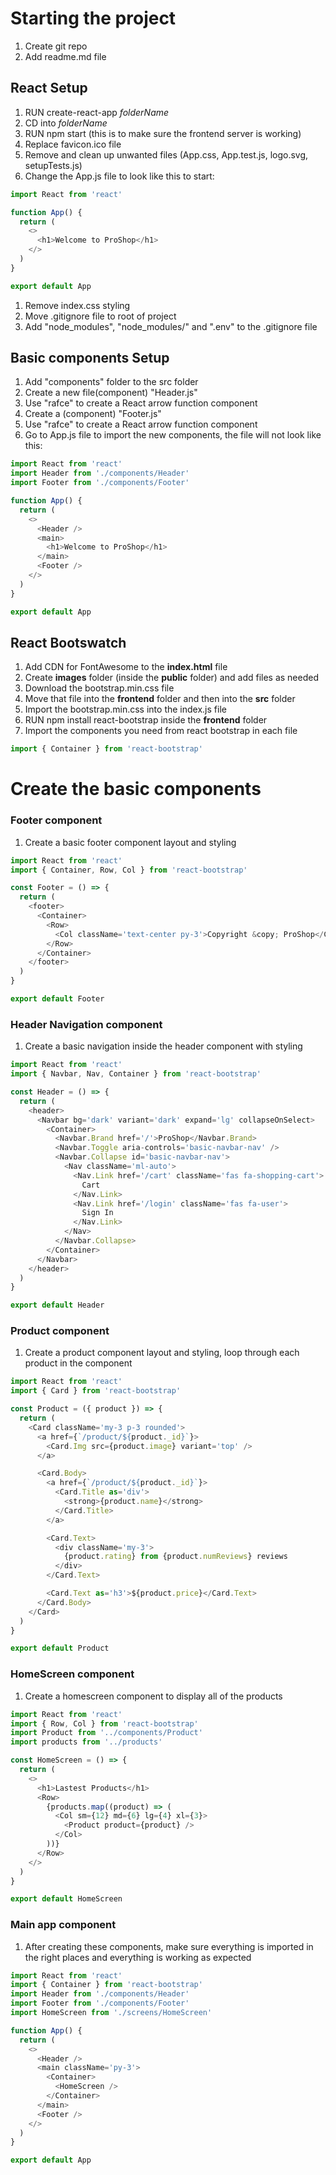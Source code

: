 # Starting the project

1. Create git repo
1. Add readme.md file

## React Setup

1. RUN create-react-app _folderName_
1. CD into _folderName_
1. RUN npm start (this is to make sure the frontend server is working)
1. Replace favicon.ico file
1. Remove and clean up unwanted files (App.css, App.test.js, logo.svg, setupTests.js)
1. Change the App.js file to look like this to start:

```javascript
import React from 'react'

function App() {
  return (
    <>
      <h1>Welcome to ProShop</h1>
    </>
  )
}

export default App
```

1. Remove index.css styling
1. Move .gitignore file to root of project
1. Add "node_modules", "node_modules/" and ".env" to the .gitignore file

## Basic components Setup

1. Add "components" folder to the src folder
1. Create a new file(component) "Header.js"
1. Use "rafce" to create a React arrow function component
1. Create a (component) "Footer.js"
1. Use "rafce" to create a React arrow function component
1. Go to App.js file to import the new components, the file will not look like this:

```javascript
import React from 'react'
import Header from './components/Header'
import Footer from './components/Footer'

function App() {
  return (
    <>
      <Header />
      <main>
        <h1>Welcome to ProShop</h1>
      </main>
      <Footer />
    </>
  )
}

export default App
```

## React Bootswatch

1. Add CDN for FontAwesome to the **index.html** file
1. Create **images** folder (inside the **public** folder) and add files as needed
1. Download the bootstrap.min.css file
1. Move that file into the **frontend** folder and then into the **src** folder
1. Import the bootstrap.min.css into the index.js file
1. RUN npm install react-bootstrap inside the **frontend** folder
1. Import the components you need from react bootstrap in each file

```javascript
import { Container } from 'react-bootstrap'
```

# Create the basic components

### Footer component

1. Create a basic footer component layout and styling

```javascript
import React from 'react'
import { Container, Row, Col } from 'react-bootstrap'

const Footer = () => {
  return (
    <footer>
      <Container>
        <Row>
          <Col className='text-center py-3'>Copyright &copy; ProShop</Col>
        </Row>
      </Container>
    </footer>
  )
}

export default Footer
```

### Header Navigation component

1. Create a basic navigation inside the header component with styling

```javascript
import React from 'react'
import { Navbar, Nav, Container } from 'react-bootstrap'

const Header = () => {
  return (
    <header>
      <Navbar bg='dark' variant='dark' expand='lg' collapseOnSelect>
        <Container>
          <Navbar.Brand href='/'>ProShop</Navbar.Brand>
          <Navbar.Toggle aria-controls='basic-navbar-nav' />
          <Navbar.Collapse id='basic-navbar-nav'>
            <Nav className='ml-auto'>
              <Nav.Link href='/cart' className='fas fa-shopping-cart'>
                Cart
              </Nav.Link>
              <Nav.Link href='/login' className='fas fa-user'>
                Sign In
              </Nav.Link>
            </Nav>
          </Navbar.Collapse>
        </Container>
      </Navbar>
    </header>
  )
}

export default Header
```

### Product component

1. Create a product component layout and styling, loop through each product in the component

```javascript
import React from 'react'
import { Card } from 'react-bootstrap'

const Product = ({ product }) => {
  return (
    <Card className='my-3 p-3 rounded'>
      <a href={`/product/${product._id}`}>
        <Card.Img src={product.image} variant='top' />
      </a>

      <Card.Body>
        <a href={`/product/${product._id}`}>
          <Card.Title as='div'>
            <strong>{product.name}</strong>
          </Card.Title>
        </a>

        <Card.Text>
          <div className='my-3'>
            {product.rating} from {product.numReviews} reviews
          </div>
        </Card.Text>

        <Card.Text as='h3'>${product.price}</Card.Text>
      </Card.Body>
    </Card>
  )
}

export default Product
```

### HomeScreen component

1. Create a homescreen component to display all of the products

```javascript
import React from 'react'
import { Row, Col } from 'react-bootstrap'
import Product from '../components/Product'
import products from '../products'

const HomeScreen = () => {
  return (
    <>
      <h1>Lastest Products</h1>
      <Row>
        {products.map((product) => (
          <Col sm={12} md={6} lg={4} xl={3}>
            <Product product={product} />
          </Col>
        ))}
      </Row>
    </>
  )
}

export default HomeScreen
```

### Main app component

1. After creating these components, make sure everything is imported in the right places and everything is working as expected

```javascript
import React from 'react'
import { Container } from 'react-bootstrap'
import Header from './components/Header'
import Footer from './components/Footer'
import HomeScreen from './screens/HomeScreen'

function App() {
  return (
    <>
      <Header />
      <main className='py-3'>
        <Container>
          <HomeScreen />
        </Container>
      </main>
      <Footer />
    </>
  )
}

export default App
```

